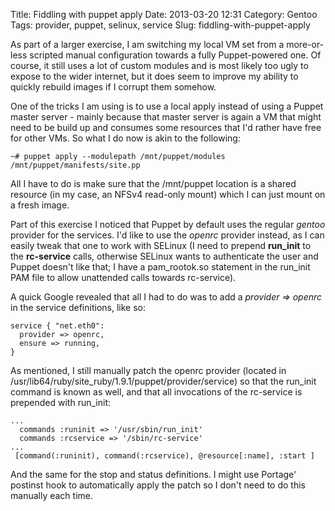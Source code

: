 Title: Fiddling with puppet apply
Date: 2013-03-20 12:31
Category: Gentoo
Tags: provider, puppet, selinux, service
Slug: fiddling-with-puppet-apply

As part of a larger exercise, I am switching my local VM set from a
more-or-less scripted manual configuration towards a fully
Puppet-powered one. Of course, it still uses a lot of custom modules and
is most likely too ugly to expose to the wider internet, but it does
seem to improve my ability to quickly rebuild images if I corrupt them
somehow.

One of the tricks I am using is to use a local apply instead of using a
Puppet master server - mainly because that master server is again a VM
that might need to be build up and consumes some resources that I'd
rather have free for other VMs. So what I do now is akin to the
following:

    ~# puppet apply --modulepath /mnt/puppet/modules /mnt/puppet/manifests/site.pp

All I have to do is make sure that the /mnt/puppet location is a shared
resource (in my case, an NFSv4 read-only mount) which I can just mount
on a fresh image.

Part of this exercise I noticed that Puppet by default uses the regular
*gentoo* provider for the services. I'd like to use the *openrc*
provider instead, as I can easily tweak that one to work with SELinux (I
need to prepend **run\_init** to the **rc-service** calls, otherwise
SELinux wants to authenticate the user and Puppet doesn't like that; I
have a pam\_rootok.so statement in the run\_init PAM file to allow
unattended calls towards rc-service).

A quick Google revealed that all I had to do was to add a *provider
=&gt; openrc* in the service definitions, like so:

    service { "net.eth0":
      provider => openrc,
      ensure => running,
    }

As mentioned, I still manually patch the openrc provider (located in
/usr/lib64/ruby/site\_ruby/1.9.1/puppet/provider/service) so that the
run\_init command is known as well, and that all invocations of the
rc-service is prepended with run\_init:

    ...
      commands :runinit => '/usr/sbin/run_init'
      commands :rcservice => '/sbin/rc-service'
    ...
     [command(:runinit), command(:rcservice), @resource[:name], :start ]

And the same for the stop and status definitions. I might use Portage'
postinst hook to automatically apply the patch so I don't need to do
this manually each time.
